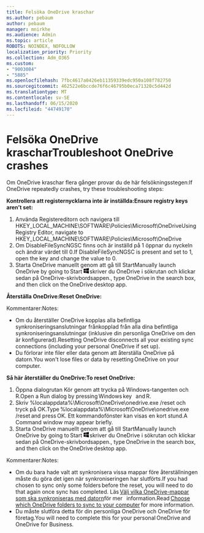 ```yaml
---
title: Felsöka OneDrive kraschar
ms.author: pebaum
author: pebaum
manager: mnirkhe
ms.audience: Admin
ms.topic: article
ROBOTS: NOINDEX, NOFOLLOW
localization_priority: Priority
ms.collection: Adm_O365
ms.custom:
- "9003084"
- "5885"
ms.openlocfilehash: 7fbc4617a0426eb11359339edc950a108f782750
ms.sourcegitcommit: 462522e6bccde76f6c46795b0eca71320c5d442d
ms.translationtype: MT
ms.contentlocale: sv-SE
ms.lasthandoff: 06/15/2020
ms.locfileid: "44749170"
---
```

# <a name="troubleshoot-onedrive-crashes"></a><span data-ttu-id="8a4c3-102">Felsöka OneDrive kraschar</span><span class="sxs-lookup"><span data-stu-id="8a4c3-102">Troubleshoot OneDrive crashes</span></span>

<span data-ttu-id="8a4c3-103">Om OneDrive kraschar flera gånger provar du de här felsökningsstegen:</span><span class="sxs-lookup"><span data-stu-id="8a4c3-103">If OneDrive repeatedly crashes, try these troubleshooting steps:</span></span>

<span data-ttu-id="8a4c3-104">**Kontrollera att registernycklarna inte är inställda:**</span><span class="sxs-lookup"><span data-stu-id="8a4c3-104">**Ensure registry keys aren’t set:**</span></span>

1. <span data-ttu-id="8a4c3-105">Använda Registereditorn och navigera till HKEY_LOCAL_MACHINE\SOFTWARE\Policies\Microsoft\OneDrive</span><span class="sxs-lookup"><span data-stu-id="8a4c3-105">Using Registry Editor, navigate to HKEY_LOCAL_MACHINE\SOFTWARE\Policies\Microsoft\OneDrive</span></span>
2. <span data-ttu-id="8a4c3-106">Om DisableFileSyncNGSC finns och är inställd på 1 öppnar du nyckeln och ändrar värdet till 0.</span><span class="sxs-lookup"><span data-stu-id="8a4c3-106">If DisableFileSyncNGSC is present and set to 1, open the key and change the value to 0.</span></span>
3. <span data-ttu-id="8a4c3-107">Starta OneDrive manuellt genom att gå till Start</span><span class="sxs-lookup"><span data-stu-id="8a4c3-107">Manually launch OneDrive by going to Start</span></span> ![Tryck på Windows-tangenten](data:image/png;base64,iVBORw0KGgoAAAANSUhEUgAAABEAAAAOCAYAAADJ7fe0AAAAAXNSR0IArs4c6QAAAARnQU1BAACxjwv8YQUAAAAJcEhZcwAADsQAAA7EAZUrDhsAAADxSURBVDhPY/wPBAx4wR+Gd6/fM7x9/ZTh9ZuXDGdPnWE4tH0rw/UHDxlaVp9kCDCSYWABKfv35wfD+/cfGV4+fcLw5uVjhlOXzzFsX/qWYebmZAZPWWOGO2DD8ACQS9Y3e4Bcg4Y9/t94fPa/CoY4Aq8/+xik/T8TkEMxGDyGgANWwSqeobvbGSyAADIM3BwCDKXd3QyfoCLoQEGAA0xTxSWjsYMJwLHjkruU4UXSJ4YnT54x3Dh/luHmjfMMmw9wMjCDlRAGBDPgjy8fGT5//8rw9P4Thge3zzNcvXmDYevmfQzXb1xlmH/0ATADyjAAAKdWkD3ZSwNeAAAAAElFTkSuQmCC)<span data-ttu-id="8a4c3-109">skriver du OneDrive i sökrutan och klickar sedan på OneDrive-skrivbordsappen.</span><span class="sxs-lookup"><span data-stu-id="8a4c3-109">, type OneDrive in the search box, and then click on the OneDrive desktop app.</span></span>

<span data-ttu-id="8a4c3-110">**Återställa OneDrive:**</span><span class="sxs-lookup"><span data-stu-id="8a4c3-110">**Reset OneDrive:**</span></span>

<span data-ttu-id="8a4c3-111">Kommentarer:</span><span class="sxs-lookup"><span data-stu-id="8a4c3-111">Notes:</span></span>

- <span data-ttu-id="8a4c3-112">Om du återställer OneDrive kopplas alla befintliga synkroniseringsanslutningar frånkopplad från alla dina befintliga synkroniseringsanslutningar (inklusive din personliga OneDrive om den är konfigurerad).</span><span class="sxs-lookup"><span data-stu-id="8a4c3-112">Resetting OneDrive disconnects all your existing sync connections (including your personal OneDrive if set up).</span></span>
- <span data-ttu-id="8a4c3-113">Du förlorar inte filer eller data genom att återställa OneDrive på datorn.</span><span class="sxs-lookup"><span data-stu-id="8a4c3-113">You won't lose files or data by resetting OneDrive on your computer.</span></span>

<span data-ttu-id="8a4c3-114">**Så här återställer du OneDrive:**</span><span class="sxs-lookup"><span data-stu-id="8a4c3-114">**To reset OneDrive:**</span></span>

1. <span data-ttu-id="8a4c3-115">Öppna dialogrutan Kör genom att trycka på Windows-tangenten och R.</span><span class="sxs-lookup"><span data-stu-id="8a4c3-115">Open a Run dialog by pressing Windows key    and R.</span></span>
2. <span data-ttu-id="8a4c3-116">Skriv %localappdata%\Microsoft\OneDrive\onedrive.exe /reset och tryck på OK.</span><span class="sxs-lookup"><span data-stu-id="8a4c3-116">Type %localappdata%\Microsoft\OneDrive\onedrive.exe /reset and press OK.</span></span> <span data-ttu-id="8a4c3-117">Ett kommandofönster kan visas en kort stund.</span><span class="sxs-lookup"><span data-stu-id="8a4c3-117">A Command window may appear briefly.</span></span>
3. <span data-ttu-id="8a4c3-118">Starta OneDrive manuellt genom att gå till Start</span><span class="sxs-lookup"><span data-stu-id="8a4c3-118">Manually launch OneDrive by going to Start</span></span> ![Tryck på Windows-tangenten](data:image/png;base64,iVBORw0KGgoAAAANSUhEUgAAABEAAAAOCAYAAADJ7fe0AAAAAXNSR0IArs4c6QAAAARnQU1BAACxjwv8YQUAAAAJcEhZcwAADsQAAA7EAZUrDhsAAADxSURBVDhPY/wPBAx4wR+Gd6/fM7x9/ZTh9ZuXDGdPnWE4tH0rw/UHDxlaVp9kCDCSYWABKfv35wfD+/cfGV4+fcLw5uVjhlOXzzFsX/qWYebmZAZPWWOGO2DD8ACQS9Y3e4Bcg4Y9/t94fPa/CoY4Aq8/+xik/T8TkEMxGDyGgANWwSqeobvbGSyAADIM3BwCDKXd3QyfoCLoQEGAA0xTxSWjsYMJwLHjkruU4UXSJ4YnT54x3Dh/luHmjfMMmw9wMjCDlRAGBDPgjy8fGT5//8rw9P4Thge3zzNcvXmDYevmfQzXb1xlmH/0ATADyjAAAKdWkD3ZSwNeAAAAAElFTkSuQmCC)<span data-ttu-id="8a4c3-120">skriver du OneDrive i sökrutan och klickar sedan på OneDrive-skrivbordsappen.</span><span class="sxs-lookup"><span data-stu-id="8a4c3-120">, type OneDrive in the search box, and then click on the OneDrive desktop app.</span></span>

<span data-ttu-id="8a4c3-121">Kommentarer:</span><span class="sxs-lookup"><span data-stu-id="8a4c3-121">Notes:</span></span>

- <span data-ttu-id="8a4c3-122">Om du bara hade valt att synkronisera vissa mappar före återställningen måste du göra det igen när synkroniseringen har slutförts.</span><span class="sxs-lookup"><span data-stu-id="8a4c3-122">If you had chosen to sync only some folders before the reset, you will need to do that again once sync has completed.</span></span> <span data-ttu-id="8a4c3-123">Läs [Välj vilka OneDrive-mappar som ska synkroniseras med datorn](https://support.office.com/article/98b8b011-8b94-419b-aa95-a14ff2415e85)för mer   information.</span><span class="sxs-lookup"><span data-stu-id="8a4c3-123">Read [Choose which OneDrive folders to sync to your computer](https://support.office.com/article/98b8b011-8b94-419b-aa95-a14ff2415e85) for more information.</span></span>
- <span data-ttu-id="8a4c3-124">Du måste slutföra detta för din personliga OneDrive och OneDrive för företag.</span><span class="sxs-lookup"><span data-stu-id="8a4c3-124">You will need to complete this for your personal OneDrive and OneDrive for Business.</span></span>